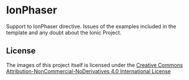 # IonPhaser

Support to IonPhaser directive. Issues of the examples included in the template and any doubt about the Ionic Project. 


## License

The images of this project itself is licensed under the [Creative Commons Attribution-NonCommercial-NoDerivatives 4.0 International License](http://creativecommons.org/licenses/by-nc-nd/4.0/)